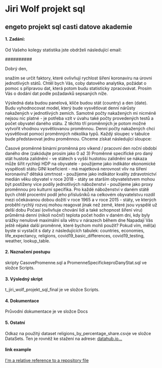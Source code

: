 # Jiri Wolf projekt sql
## engeto projekt sql casti datove akademie

#### 1. Zadání: 

Od Vašeho kolegy statistika jste obdrželi následující email:

##########

Dobrý den,

snažím se určit faktory, které ovlivňují rychlost šíření koronaviru na úrovni jednotlivých států. Chtěl bych Vás, coby datového analytika, požádat o pomoc s přípravou dat, která potom budu statisticky zpracovávat. Prosím Vás o dodání dat podle požadavků sepsaných níže.

Výsledná data budou panelová, klíče budou stát (country) a den (date). Budu vyhodnocovat model, který bude vysvětlovat denní nárůsty nakažených v jednotlivých zemích. Samotné počty nakažených mi nicméně nejsou nic platné - je potřeba vzít v úvahu také počty provedených testů a počet obyvatel daného státu. Z těchto tří proměnných je potom možné vytvořit vhodnou vysvětlovanou proměnnou. Denní počty nakažených chci vysvětlovat pomocí proměnných několika typů. Každý sloupec v tabulce bude představovat jednu proměnnou. Chceme získat následující sloupce:

Časové proměnné
binární proměnná pro víkend / pracovní den
roční období daného dne (zakódujte prosím jako 0 až 3)
Proměnné specifické pro daný stát
hustota zalidnění - ve státech s vyšší hustotou zalidnění se nákaza může šířit rychleji
HDP na obyvatele - použijeme jako indikátor ekonomické vyspělosti státu
GINI koeficient - má majetková nerovnost vliv na šíření koronaviru?
dětská úmrtnost - použijeme jako indikátor kvality zdravotnictví
medián věku obyvatel v roce 2018 - státy se starším obyvatelstvem mohou být postiženy více
podíly jednotlivých náboženství - použijeme jako proxy proměnnou pro kulturní specifika. Pro každé náboženství v daném státě bych chtěl procentní podíl jeho příslušníků na celkovém obyvatelstvu
rozdíl mezi očekávanou dobou dožití v roce 1965 a v roce 2015 - státy, ve kterých proběhl rychlý rozvoj mohou reagovat jinak než země, které jsou vyspělé už delší dobu
Počasí (ovlivňuje chování lidí a také schopnost šíření viru)
průměrná denní (nikoli noční!) teplota
počet hodin v daném dni, kdy byly srážky nenulové
maximální síla větru v nárazech během dne
Napadají Vás ještě nějaké další proměnné, které bychom mohli použít? Pokud vím, měl(a) byste si vystačit s daty z následujících tabulek: countries, economies, life_expectancy, religions, covid19_basic_differences, covid19_testing, weather, lookup_table.

#### 2. Naznačení postupu 
  skripty CasovePromenne.sql a PromenneSpecifickeproDanyStat.sql ve složce Scripts.

#### 3. Výsledný skript
  t_jiri_wolf_projekt_sql_final je ve složce Scripts.

#### 4. Dokumentace
   Průvodní dokumentace je ve složce Docs
         
#### 5. Ostatní
  Odkaz na použitý dataset religions_by_percentage_share.csvje ve složce DataSets. Ten je rovněž ke stažení­ na adrese: 
  [datahub.io...](https://datahub.io/sagargg/world-religion-projections#resource-by_number_of_population)
  
  #### link example
  
  [I'm a relative reference to a repository file](../main/DataSets/religions_by_percentage_share.csv)
         
         




